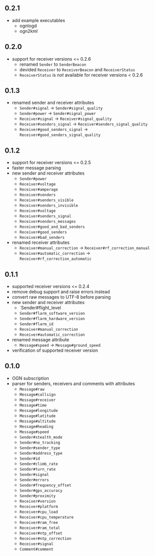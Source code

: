 ## 0.2.1

  * add example executables
    * ognlogd
    * ogn2kml

## 0.2.0

  * support for receiver versions <= 0.2.6
    * renamed `Sender` to `SenderBeacon`
    * devided `Receiver` to `ReceiverBeacon` and `ReceiverStatus`
    * `ReceiverStatus` is *not* available for receiver versions < 0.2.6

## 0.1.3

  * renamed sender and receiver attributes
    * `Sender#signal` -> `Sender#signal_quality`
    * `Sender#power` -> `Sender#signal_power`
    * `Receiver#signal` -> `Receiver#signal_quality`
    * `Receiver#senders_signal` -> `Receiver#senders_signal_quality`
    * `Receiver#good_senders_signal` -> `Receiver#good_senders_signal_quality`

## 0.1.2

  * support for receiver versions <= 0.2.5
  * faster message parsing
  * new sender and receiver attributes
    * `Sender#power`
    * `Receiver#voltage`
    * `Receiver#amperage`
    * `Receiver#senders`
    * `Receiver#senders_visible`
    * `Receiver#senders_invisible`
    * `Receiver#voltage`
    * `Receiver#senders_signal`
    * `Receiver#senders_messages`
    * `Receiver#good_and_bad_senders`
    * `Receiver#good_senders`
    * `Receiver#bad_senders`
  * renamed receiver attributes
    * `Receiver#manual_correction` -> `Receiver#rf_correction_manual`
    * `Receiver#automatic_correction` -> `Receiver#rf_correction_automatic`

## 0.1.1

  * supported receiver versions <= 0.2.4
  * remove debug support and raise errors instead
  * convert raw messages to UTF-8 before parsing
  * new sender and receiver attributes
    * `Sender#flight_level
    * `Sender#flarm_software_version`
    * `Sender#flarm_hardware_version`
    * `Sender#flarm_id`
    * `Receiver#manual_correction`
    * `Receiver#automatic_correction`
  * renamed message attribute
    * `Message#speed` -> `Message#ground_speed`
  * verification of supported receiver version

## 0.1.0

  * OGN subscription
  * parser for senders, receivers and comments with attributes
    * `Message#raw`
    * `Message#callsign`
    * `Message#receiver`
    * `Message#time`
    * `Message#longitude`
    * `Message#latitude`
    * `Message#altitude`
    * `Message#heading`
    * `Message#speed`
    * `Sender#stealth_mode`
    * `Sender#no_tracking`
    * `Sender#sender_type`
    * `Sender#address_type`
    * `Sender#id`
    * `Sender#climb_rate`
    * `Sender#turn_rate`
    * `Sender#signal`
    * `Sender#errors`
    * `Sender#frequency_offset`
    * `Sender#gps_accuracy`
    * `Sender#proximity`
    * `Receiver#version`
    * `Receiver#platform`
    * `Receiver#cpu_load`
    * `Receiver#cpu_temperature`
    * `Receiver#ram_free`
    * `Receiver#ram_total`
    * `Receiver#ntp_offset`
    * `Receiver#ntp_correction`
    * `Receiver#signal`
    * `Comment#comment`
